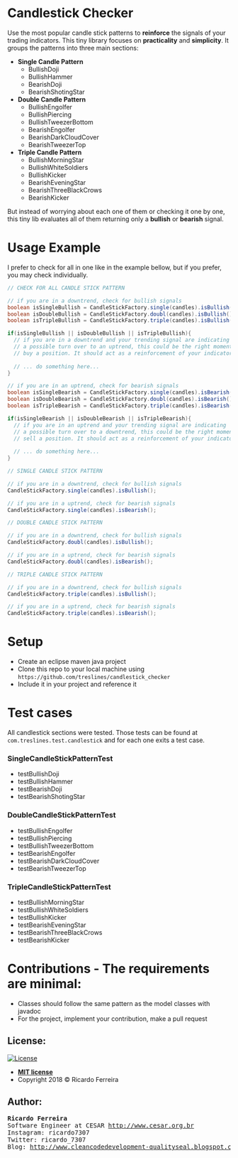 # Candlestick Checker
Use the most popular candle stick patterns to **reinforce** the signals of your trading indicators.
This tiny library focuses on **practicality** and **simplicity**. It groups the patterns into three main sections:

- **Single Candle Pattern**
  - BullishDoji
  - BullishHammer
  - BearishDoji
  - BearishShotingStar
- **Double Candle Pattern**
  - BullishEngolfer
  - BullishPiercing
  - BullishTweezerBottom
  - BearishEngolfer
  - BearishDarkCloudCover
  - BearishTweezerTop
- **Triple Candle Pattern**
  - BullishMorningStar
  - BullishWhiteSoldiers
  - BullishKicker
  - BearishEveningStar
  - BearishThreeBlackCrows
  - BearishKicker

But instead of worrying about each one of them or checking it one by one, this tiny lib evaluates all of them returning only a **bullish** or **bearish** signal.

# Usage Example
I prefer to check for all in one like in the example bellow, but if you prefer, you may check individually.
```java
// CHECK FOR ALL CANDLE STICK PATTERN

// if you are in a downtrend, check for bullish signals
boolean isSingleBullish = CandleStickFactory.single(candles).isBullish();
boolean isDoubleBullish = CandleStickFactory.doubl(candles).isBullish();
boolean isTripleBullish = CandleStickFactory.triple(candles).isBullish();

if(isSingleBullish || isDoubleBullish || isTripleBullish){
  // if you are in a downtrend and your trending signal are indicating
  // a possible turn over to an uptrend, this could be the right moment to 
  // buy a position. It should act as a reinforcement of your indicators
  
  // ... do something here...
}

// if you are in an uptrend, check for bearish signals
boolean isSingleBearish = CandleStickFactory.single(candles).isBearish();
boolean isDoubleBearish = CandleStickFactory.doubl(candles).isBearish();
boolean isTripleBearish = CandleStickFactory.triple(candles).isBearish();

if(isSingleBearish || isDoubleBearish || isTripleBearish){
  // if you are in an uptrend and your trending signal are indicating
  // a possible turn over to a downtrend, this could be the right moment to 
  // sell a position. It should act as a reinforcement of your indicators
  
  // ... do something here...
}
```


```java
// SINGLE CANDLE STICK PATTERN

// if you are in a downtrend, check for bullish signals
CandleStickFactory.single(candles).isBullish();

// if you are in a uptrend, check for bearish signals
CandleStickFactory.single(candles).isBearish();
```
```java
// DOUBLE CANDLE STICK PATTERN

// if you are in a downtrend, check for bullish signals
CandleStickFactory.doubl(candles).isBullish();

// if you are in a uptrend, check for bearish signals
CandleStickFactory.doubl(candles).isBearish();
```
```java
// TRIPLE CANDLE STICK PATTERN

// if you are in a downtrend, check for bullish signals
CandleStickFactory.triple(candles).isBullish();

// if you are in a uptrend, check for bearish signals
CandleStickFactory.triple(candles).isBearish();
```

# Setup
- Create an eclipse maven java project
- Clone this repo to your local machine using `https://github.com/treslines/candlestick_checker`
- Include it in your project and reference it

# Test cases
All candlestick sections were tested. Those tests can be found at `com.treslines.test.candlestick` and for each one exits a  test case.

### SingleCandleStickPatternTest
  - testBullishDoji
  - testBullishHammer
  - testBearishDoji
  - testBearishShotingStar
### DoubleCandleStickPatternTest
  - testBullishEngolfer
  - testBullishPiercing
  - testBullishTweezerBottom
  - testBearishEngolfer
  - testBearishDarkCloudCover
  - testBearishTweezerTop
### TripleCandleStickPatternTest
  - testBullishMorningStar
  - testBullishWhiteSoldiers
  - testBullishKicker
  - testBearishEveningStar
  - testBearishThreeBlackCrows
  - testBearishKicker

# Contributions - The requirements are minimal:
  - Classes should follow the same pattern as the model classes with javadoc
  - For the project, implement your contribution, make a pull request

## License:
[![License](http://img.shields.io/:license-mit-blue.svg?style=flat-square)](http://badges.mit-license.org)
- **[MIT license](http://opensource.org/licenses/mit-license.php)**
- Copyright 2018 © Ricardo Ferreira

## Author:
<pre>
<b>Ricardo Ferreira</b>
Software Engineer at CESAR <a href="http://www.cesar.org.br">http://www.cesar.org.br</a>
Instagram: ricardo7307
Twitter: ricardo_7307
Blog: <a href="http://www.cleancodedevelopment-qualityseal.blogspot.com.br">http://www.cleancodedevelopment-qualityseal.blogspot.com.br</a>
</pre>



